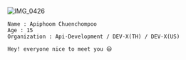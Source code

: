 ![IMG_0426](https://user-images.githubusercontent.com/48949523/87436966-ea8edc80-c617-11ea-8883-0874fedbdda8.jpg)

```
Name : Apiphoom Chuenchompoo
Age : 15
Organization : Api-Development / DEV-X(TH) / DEV-X(US)
```

```
Hey! everyone nice to meet you 😄 
```



<!--
**Apiphoom/Apiphoom** is a ✨ _special_ ✨ repository because its `README.md` (this file) appears on your GitHub profile.

Here are some ideas to get you started:

- 🔭 I’m currently working on ...
- 🌱 I’m currently learning ...
- 👯 I’m looking to collaborate on ...
- 🤔 I’m looking for help with ...
- 💬 Ask me about ...
- 📫 How to reach me: ...
- 😄 Pronouns: ...
- ⚡ Fun fact: ...
-->

